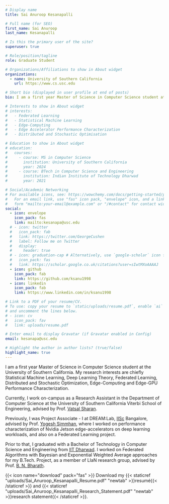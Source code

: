```yaml
---
# Display name
title: Sai Anuroop Kesanapalli

# Full name (for SEO)
first_name: Sai Anuroop
last_name: Kesanapalli

# Is this the primary user of the site?
superuser: true

# Role/position/tagline
role: Graduate Student

# Organizations/Affiliations to show in About widget
organizations:
  - name: University of Southern California
    url: https://www.cs.usc.edu

# Short bio (displayed in user profile at end of posts)
bio: I am a first year Master of Science in Computer Science student at the University of Southern California. My research interests are chiefly Statistical Machine Learning, Deep Learning Theory, Federated Learning, Distributed and Stochastic Optimization, Edge-Computing and Edge-GPU Performance Characterization.

# Interests to show in About widget
# interests:
#   - Federated Learning
#   - Statistical Machine Learning
#   - Edge-Computing
#   - Edge Accelerator Performance Characterization
#   - Distributed and Stochastic Optimisation

# Education to show in About widget
# education:
#   courses:
#     - course: MS in Computer Science
#       institution: University of Southern California
#       year: 2024
#     - course: BTech in Computer Science and Engineering
#       institution: Indian Institute of Technology Dharwad
#       year: 2021

# Social/Academic Networking
# For available icons, see: https://wowchemy.com/docs/getting-started/page-builder/#icons
#   For an email link, use "fas" icon pack, "envelope" icon, and a link in the
#   form "mailto:your-email@example.com" or "/#contact" for contact widget.
social:
  - icon: envelope
    icon_pack: fas
    link: mailto:kesanapa@usc.edu
  # - icon: twitter
  #   icon_pack: fab
  #   link: https://twitter.com/GeorgeCushen
  #   label: Follow me on Twitter
  #   display:
  #     header: true
  # - icon: graduation-cap # Alternatively, use `google-scholar` icon from `ai` icon pack
  #   icon_pack: fas
  #   link: https://scholar.google.co.uk/citations?user=sIwtMXoAAAAJ
  - icon: github
    icon_pack: fab
    link: https://github.com/ksanu1998
  - icon: linkedin
    icon_pack: fab
    link: https://www.linkedin.com/in/ksanu1998

# Link to a PDF of your resume/CV.
# To use: copy your resume to `static/uploads/resume.pdf`, enable `ai` icons in `params.yaml`,
# and uncomment the lines below.
# - icon: cv
#   icon_pack: fav
#   link: uploads/resume.pdf

# Enter email to display Gravatar (if Gravatar enabled in Config)
email: kesanapa@usc.edu

# Highlight the author in author lists? (true/false)
highlight_name: true
---
```


I am a first year Master of Science in Computer Science student at the University of Southern California. My research interests are chiefly Statistical Machine Learning, Deep Learning Theory, Federated Learning, Distributed and Stochastic Optimization, Edge-Computing and Edge-GPU Performance Characterization.

Currently, I work on-campus as a Research Assistant in the Department of Computer Science at the University of Southern California Viterbi School of Engineering, advised by Prof. <a href="https://vatsalsharan.github.io/">Vatsal Sharan</a>. 

Previously, I was Project Associate - I at DREAM:Lab, <a href="https://iisc.ac.in/">IISc</a> Bangalore, advised by Prof. <a href="http://cds.iisc.ac.in/faculty/simmhan/">Yogesh Simmhan</a>, where I worked on performance characterization of Nvidia Jetson edge-accelerators on deep learning workloads, and also on a Federated Learning project.

Prior to that, I graduated with a Bachelor of Technology in Computer Science and Engineering from <a href="https://www.iitdh.ac.in">IIT Dharwad</a>. I worked on Federated Algorithms with Bayesian and Exponential Weighted Average approaches for my B.Tech. Project, as a member of LIaN research group, advised by Prof. <a href="https://bnbharath.wordpress.com">B. N. Bharath</a>.


{{< icon name="download" pack="fas" >}} Download my {{< staticref "uploads/Sai_Anuroop_Kesanapalli_Resume.pdf" "newtab" >}}resumé{{< /staticref >}} and {{< staticref "uploads/Sai_Anuroop_Kesanapalli_Research_Statement.pdf" "newtab" >}}research statement{{< /staticref >}}.

<!-- {{< icon name="download" pack="fas" >}} Download my {{< staticref "https://drive.google.com/uc?export=download&id=1hOtdEqr0_R2dI66c3hPyRxrgYhjk2N-z" "newtab" >}}resumé{{< /staticref >}}. -->
